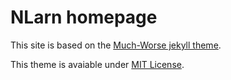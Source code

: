# NLarn homepage

This site is based on the [Much-Worse jekyll theme](https://github.com/gchauras/much-worse-jekyll-theme).

This theme is avaiable under [MIT License](https://opensource.org/licenses/MIT).
